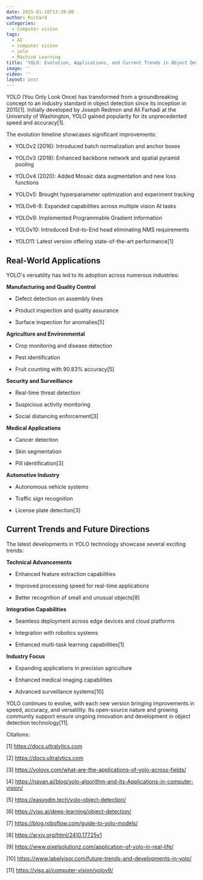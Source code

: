 ```yaml
---
date: 2025-01-10T13:39:00
author: Richard
categories:
  - Computer vision
tags:
  - AI
  - computer vision
  - yolo
  - Machine Learning
title: 'YOLO: Evolution, Applications, and Current Trends in Object Detection'
image: ''
video: ''
layout: post
---
```

YOLO (You Only Look Once) has transformed from a groundbreaking concept to an industry standard in object detection since its inception in 2015[1]. Initially developed by Joseph Redmon and Ali Farhadi at the University of Washington, YOLO gained popularity for its unprecedented speed and accuracy[1].

The evolution timeline showcases significant improvements:

- YOLOv2 (2016): Introduced batch normalization and anchor boxes

- YOLOv3 (2018): Enhanced backbone network and spatial pyramid pooling

- YOLOv4 (2020): Added Mosaic data augmentation and new loss functions

- YOLOv5: Brought hyperparameter optimization and experiment tracking

- YOLOv6-8: Expanded capabilities across multiple vision AI tasks

- YOLOv9: Implemented Programmable Gradient Information

- YOLOv10: Introduced End-to-End head eliminating NMS requirements

- YOLO11: Latest version offering state-of-the-art performance[1]

## Real-World Applications

YOLO's versatility has led to its adoption across numerous industries:

**Manufacturing and Quality Control**

- Defect detection on assembly lines

- Product inspection and quality assurance

- Surface inspection for anomalies[5]

**Agriculture and Environmental**

- Crop monitoring and disease detection

- Pest identification

- Fruit counting with 90.83% accuracy[5]

**Security and Surveillance**

- Real-time threat detection

- Suspicious activity monitoring

- Social distancing enforcement[3]

**Medical Applications**

- Cancer detection

- Skin segmentation

- Pill identification[3]

**Automotive Industry**

- Autonomous vehicle systems

- Traffic sign recognition

- License plate detection[3]

## Current Trends and Future Directions

The latest developments in YOLO technology showcase several exciting trends:

**Technical Advancements**

- Enhanced feature extraction capabilities

- Improved processing speed for real-time applications

- Better recognition of small and unusual objects[8]

**Integration Capabilities**

- Seamless deployment across edge devices and cloud platforms

- Integration with robotics systems

- Enhanced multi-task learning capabilities[1]

**Industry Focus**

- Expanding applications in precision agriculture

- Enhanced medical imaging capabilities

- Advanced surveillance systems[10]

YOLO continues to evolve, with each new version bringing improvements in speed, accuracy, and versatility. Its open-source nature and growing community support ensure ongoing innovation and development in object detection technology[11].

Citations:

[1] https://docs.ultralytics.com

[2] https://docs.ultralytics.com

[3] https://yolovx.com/what-are-the-applications-of-yolo-across-fields/

[4] https://navan.ai/blog/yolo-algorithm-and-its-Applications-in-computer-vision/

[5] https://easyodm.tech/yolo-object-detection/

[6] https://viso.ai/deep-learning/object-detection/

[7] https://blog.roboflow.com/guide-to-yolo-models/

[8] https://arxiv.org/html/2410.17725v1

[9] https://www.pixelsolutionz.com/application-of-yolo-in-real-life/

[10] https://www.labelvisor.com/future-trends-and-developments-in-yolo/

[11] https://viso.ai/computer-vision/yolov9/
